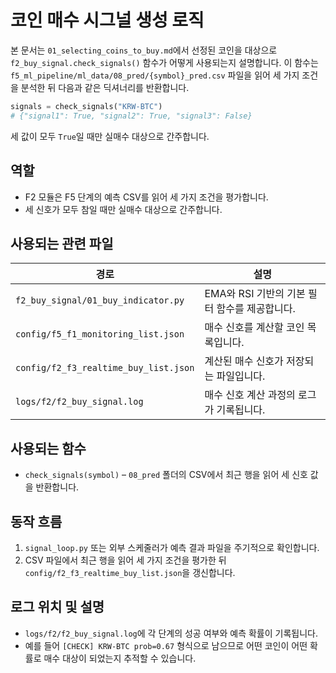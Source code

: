 # 코인 매수 시그널 생성 로직

본 문서는 `01_selecting_coins_to_buy.md`에서 선정된 코인을 대상으로 `f2_buy_signal.check_signals()` 함수가 어떻게 사용되는지 설명합니다. 이 함수는 `f5_ml_pipeline/ml_data/08_pred/{symbol}_pred.csv` 파일을 읽어 세 가지 조건을 분석한 뒤 다음과 같은 딕셔너리를 반환합니다.

```python
signals = check_signals("KRW-BTC")
# {"signal1": True, "signal2": True, "signal3": False}
```

세 값이 모두 `True`일 때만 실매수 대상으로 간주합니다.

## 역할
- F2 모듈은 F5 단계의 예측 CSV를 읽어 세 가지 조건을 평가합니다.
- 세 신호가 모두 참일 때만 실매수 대상으로 간주합니다.

## 사용되는 관련 파일
| 경로 | 설명 |
| --- | --- |
| `f2_buy_signal/01_buy_indicator.py` | EMA와 RSI 기반의 기본 필터 함수를 제공합니다. |
| `config/f5_f1_monitoring_list.json` | 매수 신호를 계산할 코인 목록입니다. |
| `config/f2_f3_realtime_buy_list.json` | 계산된 매수 신호가 저장되는 파일입니다. |
| `logs/f2/f2_buy_signal.log` | 매수 신호 계산 과정의 로그가 기록됩니다. |

## 사용되는 함수
- `check_signals(symbol)` – `08_pred` 폴더의 CSV에서 최근 행을 읽어 세 신호 값을 반환합니다.

## 동작 흐름
1. `signal_loop.py` 또는 외부 스케줄러가 예측 결과 파일을 주기적으로 확인합니다.
2. CSV 파일에서 최근 행을 읽어 세 가지 조건을 평가한 뒤 `config/f2_f3_realtime_buy_list.json`을 갱신합니다.

## 로그 위치 및 설명
- `logs/f2/f2_buy_signal.log`에 각 단계의 성공 여부와 예측 확률이 기록됩니다.
- 예를 들어 `[CHECK] KRW-BTC prob=0.67` 형식으로 남으므로 어떤 코인이 어떤 확률로 매수 대상이 되었는지 추적할 수 있습니다.
